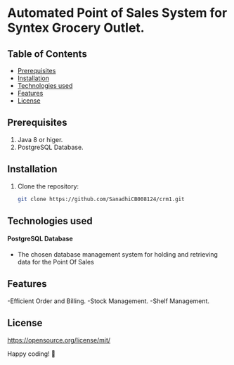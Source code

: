 #  Automated Point of Sales System for Syntex Grocery Outlet.

## Table of Contents

- [Prerequisites](#prerequisites)
- [Installation](#installation)
- [Technologies used](#technologies-used)
- [Features](#features)
- [License](#license)


## Prerequisites
1. Java 8 or higer.
2. PostgreSQL Database.

   
## Installation
1. Clone the repository:
   ```bash
   git clone https://github.com/SanadhiCB008124/crm1.git
   ```


## Technologies used

#### PostgreSQL Database
- The chosen database management system for holding and retrieving data for the Point Of Sales

## Features

-Efficient Order and Billing.
-Stock Management.
-Shelf Management.

## License

https://opensource.org/license/mit/


Happy coding! 🚀
